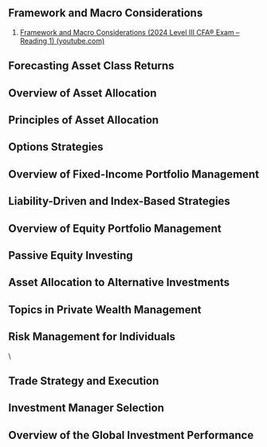 ## Framework and Macro Considerations

1. [Framework and Macro Considerations (2024 Level III CFA® Exam – Reading 1) (youtube.com)](https://www.youtube.com/watch?v=ehQwXu6z12M&list=PLIYnk9FMYcks5znLSGNfS9AU4YRPLJYx0&index=2)

## Forecasting Asset Class Returns



## Overview of Asset Allocation


## Principles of Asset Allocation


## Options Strategies



## Overview of Fixed-Income Portfolio Management


## Liability-Driven and Index-Based Strategies


## Overview of Equity Portfolio Management


## Passive Equity Investing


## Asset Allocation to Alternative Investments


## Topics in Private Wealth Management


## Risk Management for Individuals

\
## Trade Strategy and Execution


## Investment Manager Selection


## Overview of the Global Investment Performance